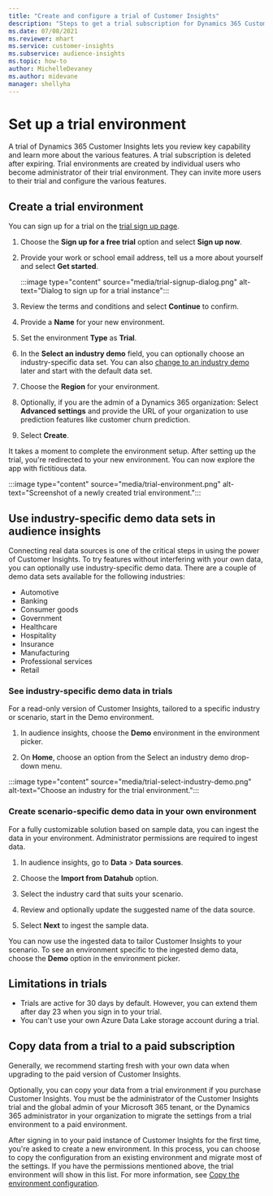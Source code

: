 ```yaml
---
title: "Create and configure a trial of Customer Insights"
description: "Steps to get a trial subscription for Dynamics 365 Customer Insights and configure it."
ms.date: 07/08/2021
ms.reviewer: mhart
ms.service: customer-insights
ms.subservice: audience-insights
ms.topic: how-to
author: MichelleDevaney
ms.author: midevane
manager: shellyha
---
```


# Set up a trial environment 

A trial of Dynamics 365 Customer Insights lets you review key capability and learn more about the various features. A trial subscription is deleted after expiring. Trial environments are created by individual users who become administrator of their trial environment. They can invite more users to their trial and configure the various features.

## Create a trial environment

You can sign up for a trial on the [trial sign up page](https://dynamics.microsoft.com/get-started/free-trial/?appname=customerinsights). 

1. Choose the **Sign up for a free trial** option and select **Sign up now**.

1. Provide your work or school email address, tell us a more about yourself and select **Get started**.

   :::image type="content" source="media/trial-signup-dialog.png" alt-text="Dialog to sign up for a trial instance":::

1. Review the terms and conditions and select **Continue** to confirm.

1. Provide a **Name** for your new environment. 

1. Set the environment **Type** as **Trial**.

1. In the **Select an industry demo** field, you can optionally choose an industry-specific data set. You can also [change to an industry demo](#use-industry-specific-demo-data-sets-in-audience-insights) later and start with the default data set.

1. Choose the **Region** for your environment.

1. Optionally, if you are the admin of a Dynamics 365 organization: Select **Advanced settings** and provide the URL of your organization to use prediction features like customer churn prediction. 

1. Select **Create**. 

It takes a moment to complete the environment setup. After setting up the trial, you're redirected to your new environment. You can now explore the app with fictitious data.

:::image type="content" source="media/trial-environment.png" alt-text="Screenshot of a newly created trial environment.":::

## Use industry-specific demo data sets in audience insights

Connecting real data sources is one of the critical steps in using the power of Customer Insights. To try features without interfering with your own data, you can optionally use industry-specific demo data. There are a couple of demo data sets available for the following industries: 

-	Automotive
-	Banking
-	Consumer goods
-	Government
-	Healthcare
-	Hospitality
-	Insurance
-	Manufacturing
-	Professional services
-	Retail

### See industry-specific demo data in trials

For a read-only version of Customer Insights, tailored to a specific industry or scenario, start in the Demo environment. 
 
1.	In audience insights, choose the **Demo** environment in the environment picker.

2.	On **Home**, choose an option from the Select an industry demo drop-down menu.

:::image type="content" source="media/trial-select-industry-demo.png" alt-text="Choose an industry for the trial environment.":::

### Create scenario-specific demo data in your own environment

For a fully customizable solution based on sample data, you can ingest the data in your environment. Administrator permissions are required to ingest data. 

1.	In audience insights, go to **Data** > **Data sources**.

2.	Choose the **Import from Datahub** option.

3.	Select the industry card that suits your scenario. 

4.	Review and optionally update the suggested name of the data source. 

5.	Select **Next** to ingest the sample data. 

You can now use the ingested data to tailor Customer Insights to your scenario. To see an environment specific to the ingested demo data, choose the **<Industry> Demo** option in the environment picker.

## Limitations in trials

- Trials are active for 30 days by default. However, you can extend them after day 23 when you sign in to your trial.
- You can't use your own Azure Data Lake storage account during a trial.
<!-- You can store a limited amount of data in Microsoft Dataverse. -->

## Copy data from a trial to a paid subscription

Generally, we recommend starting fresh with your own data when upgrading to the paid version of Customer Insights. 

Optionally, you can copy your data from a trial environment if you purchase Customer Insights. You must be the administrator of the Customer Insights trial and the global admin of your Microsoft 365 tenant, or the Dynamics 365 administrator in your organization to migrate the settings from a trial environment to a paid environment. 

After signing in to your paid instance of Customer Insights for the first time, you're asked to create a new environment. In this process, you can choose to copy the configuration from an existing environment and migrate most of the settings. If you have the permissions mentioned above, the trial environment will show in this list. For more information, see [Copy the environment configuration](manage-environments.md#copy-the-environment-configuration).

